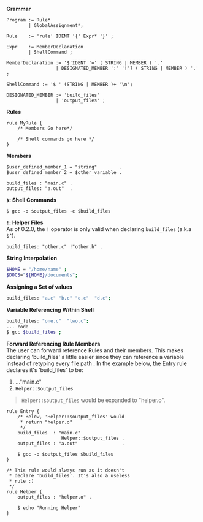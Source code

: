 **Grammar**
```ebnf
Program := Rule*
        | GlobalAssignment*;

Rule    := 'rule' IDENT '{' Expr* '}' ;

Expr    := MemberDeclaration
        | ShellCommand ;

MemberDeclaration := '$'IDENT '=' ( STRING | MEMBER ) '.'
                  | DESIGNATED_MEMBER ':' '!'? ( STRING | MEMBER ) '.' ;

ShellCommand := '$ ' (STRING | MEMBER )+ '\n';

DESIGNATED_MEMBER := 'build_files'
                  | 'output_files' ;
```

**Rules**

```
rule MyRule {
    /* Members Go here*/

    /* Shell commands go here */
}
```

**Members**
```
$user_defined_member_1 = "string"        .
$user_defined_member_2 = $other_variable .

build_files : "main.c" .
output_files: "a.out"  .
```

**`$`: Shell Commands**
```
$ gcc -o $output_files -c $build_files
```

**`!`: Helper Files**  
As of 0.2.0, the `!` operator is only valid
when declaring `build_files` (a.k.a `$^`).
```
build_files: "other.c" !"other.h" .
```

**String Interpolation**
```bash
$HOME = "/home/name" ;
$DOCS="${HOME}/documents";
```
**Assigning a Set of values**
```bash
build_files: "a.c" "b.c" "e.c"  "d.c";
```

**Variable Referencing Within Shell**
```bash
build_files: "one.c"  "two.c";
... code
$ gcc $build_files ;
```

**Forward Referencing Rule Members**  
The user can forward reference Rules and their members. This makes declaring 
'build_files' a little easier since they can reference a variable instead of 
retyping every file path . In the example below, the Entry rule declares it's 
'build_files' to be:
1) ..."main.c"
2) `Helper::$output_files`

> `Helper::$output_files` would be expanded to "helper.o".

```
rule Entry {
    /* Below, 'Helper::$output_files' would 
     * return "helper.o" 
     */
    build_files  : "main.c" 
                    Helper::$output_files .
    output_files : "a.out"                .

    $ gcc -o $output_files $build_files
}

/* This rule would always run as it doesn't 
 * declare 'build_files'. It's also a useless
 * rule :)
 */
rule Helper {
    output_files : "helper.o" .

    $ echo "Running Helper"
}
```